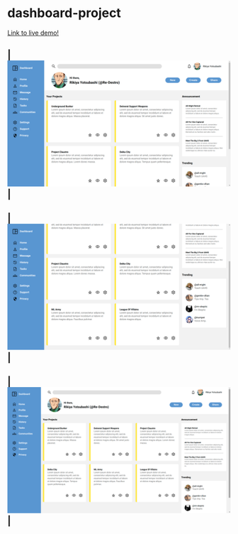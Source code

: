 # dashboard-project
[Link to live demo!](https://rosendo-martinez.github.io/dashboard-project/)

|![Live Demo Screenshot](images/readme-images/sc1.png)|
-
|![Live Demo Screenshot](images/readme-images/sc2.png)|
-
|![Live Demo Screenshot](images/readme-images/sc3.png)|
-